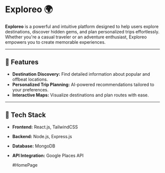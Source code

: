 # Exploreo 🌍  

**Exploreo** is a powerful and intuitive platform designed to help users explore destinations, discover hidden gems, and plan personalized trips effortlessly. Whether you're a casual traveler or an adventure enthusiast, Exploreo empowers you to create memorable experiences.  

---

## 🌟 Features  
- **Destination Discovery:** Find detailed information about popular and offbeat locations.  
- **Personalized Trip Planning:** AI-powered recommendations tailored to your preferences.  
- **Interactive Maps:** Visualize destinations and plan routes with ease.   

---

## 🚀 Tech Stack  

- **Frontend:** React.js, TailwindCSS  
- **Backend:** Node.js, Express.js  
- **Database:** MongoDB  
- **API Integration:** Google Places API  

  #HomePage
  

